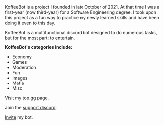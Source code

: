 KoffeeBot is a project I founded in late October of 2021. 
At that time I was a first-year (now third-year) for a Software Engineering degree. 
I took upon this project as a fun way to practice my newly learned skills and have been doing it even to this day.

KoffeeBot is a multifunctional discord bot designed to do numerous tasks, but for the most part; to entertain.

**KoffeeBot's categories include:**
- Economy
- Games
- Moderation
- Fun
- Images
- Mafia
- Misc

Visit my [top.gg](https://top.gg/bot/901223515242508309) page.

Join the [support discord](https://discord.gg/fa3j7fpbA6).

[Invite](https://discord.com/oauth2/authorize?client_id=901223515242508309&scope=bot) my bot.
